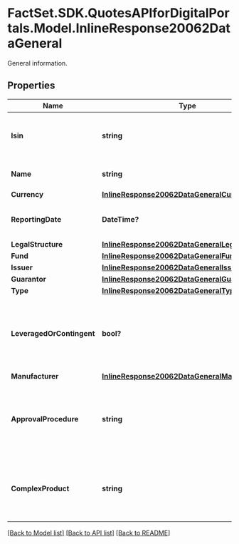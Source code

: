 # FactSet.SDK.QuotesAPIforDigitalPortals.Model.InlineResponse20062DataGeneral
General information.

## Properties

Name | Type | Description | Notes
------------ | ------------- | ------------- | -------------
**Isin** | **string** | International Securities Identification Number (ISIN). | [optional] 
**Name** | **string** | Name of the investment product. | [optional] 
**Currency** | [**InlineResponse20062DataGeneralCurrency**](InlineResponse20062DataGeneralCurrency.md) |  | [optional] 
**ReportingDate** | **DateTime?** | The date to which the MiFID II data refers. | [optional] 
**LegalStructure** | [**InlineResponse20062DataGeneralLegalStructure**](InlineResponse20062DataGeneralLegalStructure.md) |  | [optional] 
**Fund** | [**InlineResponse20062DataGeneralFund**](InlineResponse20062DataGeneralFund.md) |  | [optional] 
**Issuer** | [**InlineResponse20062DataGeneralIssuer**](InlineResponse20062DataGeneralIssuer.md) |  | [optional] 
**Guarantor** | [**InlineResponse20062DataGeneralGuarantor**](InlineResponse20062DataGeneralGuarantor.md) |  | [optional] 
**Type** | [**InlineResponse20062DataGeneralType**](InlineResponse20062DataGeneralType.md) |  | [optional] 
**LeveragedOrContingent** | **bool?** | Indicates whether the investment product has leverage or implies a contingent liability. | [optional] 
**Manufacturer** | [**InlineResponse20062DataGeneralManufacturer**](InlineResponse20062DataGeneralManufacturer.md) |  | [optional] 
**ApprovalProcedure** | **string** | Information on the approval procedure undergone by the investment product. | [optional] 
**ComplexProduct** | **string** | Indicates whether the investment product is considered a complex one. | [optional] 

[[Back to Model list]](../README.md#documentation-for-models) [[Back to API list]](../README.md#documentation-for-api-endpoints) [[Back to README]](../README.md)

